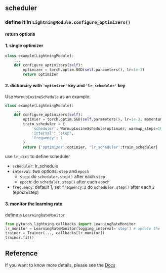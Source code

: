 ## scheduler
### define it in `LightningModule.configure_optimizers()`

#### return options
#### 1. single optimizer
```python
class example(LightningModule):
    ...
    def configure_optimizers(self):
        optimizer = torch.optim.SGD(self.parameters(), lr=1e-3)
        return optimizer
```

#### 2. dictionary with `'optimizer'` key and `'lr_scheduler'` key
Use `WarmupCosineSchedule` as an example
```python
class example(LightningModule):
    ...
    def configure_optimizers(self):
        optimier = torch.optim.SGD(self.parameters(), lr=1e-3, momentum=0.9, weight_decay=5e-4)
        train_scheduler = {
            'scheduler': WarmupCosineSchedule(optimier, warmup_steps=1000, t_total=80000),
            'interval': 'step',
            'frequency': 1
        }
        return {'optimizer':optimier, 'lr_scheduler':train_scheduler}
```
use `lr_dict` to define scheduler
- `scheduler`: lr_schedule
- `interval`: two options: `step` and `epoch`
  - `step`: do `scheduler.step()` after each `step`
  - `epoch`: do `scheduler.step()` after each `epoch`
- `frequency`: default 1, set `frequency:2` do `scheduler.step()` after each `2` (epoch/step)

#### 3. monitor the learning rate
define a `LearningRateMonitor`
```python
from pytorch_lightning.callbacks import LearningRateMonitor
lr_monitor = LearningRateMonitor(logging_interval='step') # update the log file at each step
trainer = Trainer(..., callbacks[lr_monitor])
trainer.fit()
```

## Reference
If you want to know more details, please see the [Docs](https://pytorch-lightning.readthedocs.io/en/latest/lightning_module.html?highlight=schedule#configure-optimizers)
